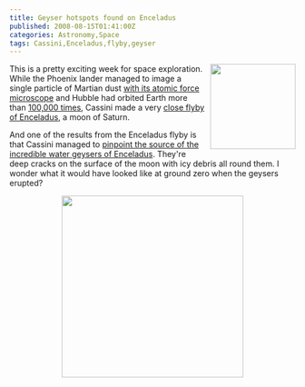 ```yaml
---
title: Geyser hotspots found on Enceladus
published: 2008-08-15T01:41:00Z
categories: Astronomy,Space
tags: Cassini,Enceladus,flyby,geyser
---
```


<a onblur="try {parent.deselectBloggerImageGracefully();} catch(e) {}" href="http://www.nasa.gov/mission_pages/cassini/multimedia/pia11112.html"><img style="float:right; margin:0 0 10px 10px;cursor:pointer; cursor:hand;width: 150px;" src="http://www.nasa.gov/images/content/266687main_pia11112-516.jpg" border="0" alt="" /></a>

<p>
This is a pretty exciting week for space exploration.  While the Phoenix lander managed to image a single particle of Martian dust <a href="/2008/08/microscopic-view-of-martian-dust.html">with its atomic force microscope</a> and Hubble had orbited Earth more than <a href="/2008/08/happy-100000th-birthday-hubble.html">100,000 times</a>, Cassini made a very <a href="/2008/08/enceladus-flyby.html">close flyby of Enceladus</a>, a moon of Saturn.
</p>

<p>
And one of the results from the Enceladus flyby is that Cassini managed to <a href="http://www.jpl.nasa.gov/news/news.cfm?release=2008-160">pinpoint the source of the incredible water geysers of Enceladus</a>.  They're deep cracks on the surface of the moon with icy debris all round them.  I wonder what it would have looked like at ground zero when the geysers erupted?
</p>

<a onblur="try {parent.deselectBloggerImageGracefully();} catch(e) {}" href="http://www.nasa.gov/mission_pages/cassini/multimedia/pia11113.html"><img style="display:block; margin:0px auto 10px; text-align:center;cursor:pointer; cursor:hand;width: 320px;" src="http://www.nasa.gov/images/content/266722main_PIA11113-516.jpg" border="0" alt="" /></a>

